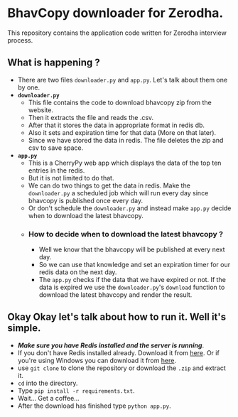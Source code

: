 # BhavCopy downloader for Zerodha.
This repository contains the application code written for Zerodha interview process.

## What is happening ?
- There are two files ```downloader.py``` and ```app.py```. Let's talk about them one by one.
- **```downloader.py```**
  - This file contains the code to download bhavcopy zip from the website.
  - Then it extracts the file and reads the .csv.
  - After that it stores the data in appropriate format in redis db.
  - Also it sets and expiration time for that data (More on that later).
  - Since we have stored the data in redis. The file deletes the zip and csv to save space.
- **```app.py```**
  - This is a CherryPy web app which displays the data of the top ten entries in the redis.
  - But it is not limited to do that.
  - We can do two things to get the data in redis. Make the ```downloader.py``` a scheduled job which will run every day since bhavcopy is published once every day.
  - Or don't schedule the ```downloader.py``` and instead make ```app.py``` decide when to download the latest bhavcopy.
  - ### How to decide when to download the latest bhavcopy ?
    - Well we know that the bhavcopy will be published at every next day.
    - So we can use that knowledge and set an expiration timer for our redis data on the next day.
    - The ```app.py``` checks if the data that we have expired or not. If the data is expired we use the ```downloader.py```'s ```download``` function to download the latest bhavcopy and render the result.
    
## Okay Okay let's talk about how to run it. Well it's simple.
- ***Make sure you have Redis installed and the server is running***.
- If you don't have Redis installed already. Download it from [here](https://redis.io/download). Or if you're using Windows you can download it from [here](https://github.com/MicrosoftArchive/redis/releases).
- use ```git clone``` to clone the repository or download the ```.zip``` and extract it.
- ```cd``` into the directory.
- Type ```pip install -r requirements.txt```.
- Wait... Get a coffee...
- After the download has finished type ```python app.py```.
